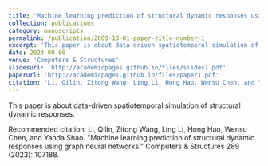 ```yaml
---
title: "Machine learning prediction of structural dynamic responses using graph neural networks"
collection: publications
category: manuscripts
permalink: /publication/2009-10-01-paper-title-number-1
excerpt: 'This paper is about data-driven spatiotemporal simulation of structural dynamic responses.'
date: 2024-00-00
venue: 'Computers & Structures'
slidesurl: 'http://academicpages.github.io/files/slides1.pdf'
paperurl: 'http://academicpages.github.io/files/paper1.pdf'
citation: 'Li, Qilin, Zitong Wang, Ling Li, Hong Hao, Wensu Chen, and Yanda Shao. &quot;Machine learning prediction of structural dynamic responses using graph neural networks.&quot; Computers & Structures 289 (2023): 107188.'
---
```


This paper is about data-driven spatiotemporal simulation of structural dynamic responses.

Recommended citation: Li, Qilin, Zitong Wang, Ling Li, Hong Hao, Wensu Chen, and Yanda Shao. "Machine learning prediction of structural dynamic responses using graph neural networks." Computers & Structures 289 (2023): 107188.